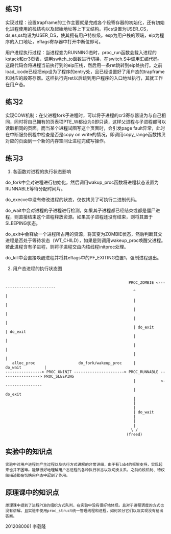 ## 练习1

实现过程：设置trapframe的工作主要就是完成各个段寄存器的初始化，还有初始化进程使用的栈结构以及起始地址等上下文结构。将cs设置为USER_CS，ds,es,ss均设为USER_DS，使其拥有用户特权级。esp为用户栈的顶端，eip为程序的入口地址，eflags寄存器中打开中断位即可。

用户进程执行过程：当进程变为RUNNING态时，proc_run函数会载入进程的kstack和cr3页表，调用switch_to函数进行切换，在switch.S中调用汇编代码。这段代码会将进程当前执行到的eip压栈，然后用一条ret跳转到eip处执行。之前load_icode已经把eip设为了程序的entry处，且已经设置好了用户态的trapframe和对应的段寄存器。这样执行完ret以后跳到用户程序的入口地址执行，其就工作在用户态。

## 练习2

实现COW机制：在父进程fork子进程时，可以将子进程的cr3寄存器设为与自己相同，同时将自己拥有的页表项PTE_W都设为0即只读，这样父进程与子进程都可以读取相同的页面。而当某个进程试图写这个页面时，会引发page fault异常，此时在中断服务例程中检查是否是copy on write的情况，即调用copy_range函数拷贝对应的页面到一个新的内存空间让进程完成写操作。

## 练习3

1. 各函数对进程的执行状态影响

do_fork中会对进程进行初始化，然后调用wakup_proc函数将进程状态设置为RUNNABLE等待分配时间片。

do_execve中没有修改进程的状态，仅仅拷贝了可执行二进制代码。

do_wait中会对进程的子进程进行检测，如果其子进程都已经结束或都是僵尸进程，则直接结束这个进程释放资源。如果其子进程还没有结束，则将其置于SLEEPING状态。

do_exit中会释放一个进程所占用的资源，将其变为ZOMBIE状态，然后判断其父进程是否处于等待状态（WT_CHILD），如果是则调用wakeup_proc唤醒父进程。若此进程含有子进程，则将子进程交由内核线程initproc处理。

do_kill中会直接唤醒进程并将其eflags中的PF_EXITING位置1，强制进程退出。

2. 用户态进程的执行状态图
```

                                                      PROC_ZOMBIE <-------------------------
                                                        ^                                  |
                                                        |                                  | 
                                                        |                                  |
                                                        |                                  |
                                                        | do_exit                          | do_exit
                                                        |                                  |
                                                        |                                  |
                                                        |                                  |
   alloc_proc                   do_fork/wakeup_proc     |                 do_wait          |
----------------> PROC_UNINIT ----------------------> PROC_RUNNABLE -----------------> PROC_SLEEPING
                                                        |           <-----------------
                                                        |                 do_exit  
                                                        |
                                                        |
                                                        |
                                                        | do_wait
                                                        |
                                                        |
                                                        |
                                                       \ /
                                                     (freed)
```

## 实验中的知识点

```
实验中对用户进程的产生过程以及执行方式讲解的非常详细，由于有lab4的框架支持，实现起来也并不困难。能够很好地理解用户态进程的各种执行状态以及切换关系，之前的段机制、特权级描述都在切换用户态中起到了作用。
```

## 原理课中的知识点

```
原理课中提到了进程PCB的组织方式队列，在实验中没有很好地体现。且对于进程调度的方式也没有讲解。且实验中使用proc_struct统一管理线程和进程，如何区分它们以及实现没有给出答案。
```

2012080061 李载隆
